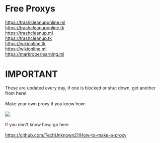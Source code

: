 # Free Proxys
<a href="https://trashcleanuponline.ml
" target="_blank">https://trashcleanuponline.ml
</a>
<br>
<a href="https://trashcleanuponline.tk
" target="_blank">https://trashcleanuponline.tk
</a>
<br>
<a href="https://trashcleanup.ml
" target="_blank">https://trashcleanup.ml
</a>
<br>
<a href="https://trashcleanup.tk
" target="_blank">https://trashcleanup.tk
</a>
<br>
<a href="https://wikionline.tk
" target="_blank">https://wikionline.tk
</a>
<br>
<a href="https://wikionline.ml
" target="_blank">https://wikionline.ml
</a>
<br>
<a href="https://markroberlearning.ml
" target="_blank">https://markroberlearning.ml
</a>
# IMPORTANT
These are updated every day, if one is blocked or shut down, get another from here!
<br>
<br>
Make your own proxy if you know how:
<br>
<br>
<a href="https://www.replit.com/github/TechUnknown21/Ultraviolet-Node-Template">
<img src="https://raw.githubusercontent.com/BinBashBanana/deploy-buttons/master/buttons/remade/replit.svg">
</a>
<br>
<br>
If you don't know how, go here
<br>
<br>
https://github.com/TechUnknown21/How-to-make-a-proxy
